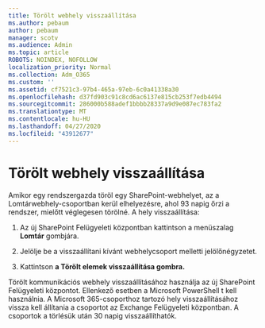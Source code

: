 ```yaml
---
title: Törölt webhely visszaállítása
ms.author: pebaum
author: pebaum
manager: scotv
ms.audience: Admin
ms.topic: article
ROBOTS: NOINDEX, NOFOLLOW
localization_priority: Normal
ms.collection: Adm_O365
ms.custom: ''
ms.assetid: cf7521c3-97b4-465a-97eb-6c0a41338a30
ms.openlocfilehash: d37fd903c91c8cd6ac6137e815cb253f7edb4494
ms.sourcegitcommit: 286000b588adef1bbbb28337a9d9e087ec783fa2
ms.translationtype: MT
ms.contentlocale: hu-HU
ms.lasthandoff: 04/27/2020
ms.locfileid: "43912677"
---
```

# <a name="restore-a-deleted-site"></a>Törölt webhely visszaállítása

Amikor egy rendszergazda töröl egy SharePoint-webhelyet, az a Lomtárwebhely-csoportban kerül elhelyezésre, ahol 93 napig őrzi a rendszer, mielőtt véglegesen törölné. A hely visszaállítása:
  
1. Az új SharePoint Felügyeleti központban kattintson a menüszalag **Lomtár** gombjára. 
    
2. Jelölje be a visszaállítani kívánt webhelycsoport melletti jelölőnégyzetet.
    
3. Kattintson **a Törölt elemek visszaállítása gombra.**
    
Törölt kommunikációs webhely visszaállításához használja az új SharePoint Felügyeleti központot. Ellenkező esetben a Microsoft PowerShell t kell használnia. A Microsoft 365-csoporthoz tartozó hely visszaállításához vissza kell állítania a csoportot az Exchange Felügyeleti központban. A csoportok a törlésük után 30 napig visszaállíthatók.
  


